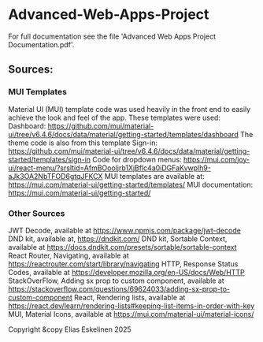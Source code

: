 # Advanced-Web-Apps-Project

For full documentation see the file 'Advanced Web Apps Project Documentation.pdf'.

## Sources: 

### MUI Templates
Material UI (MUI) template code was used heavily in the front end to easily achieve the look and feel of the app. These templates were used: 
Dashboard: https://github.com/mui/material-ui/tree/v6.4.6/docs/data/material/getting-started/templates/dashboard 
The theme code is also from this template
Sign-in: https://github.com/mui/material-ui/tree/v6.4.6/docs/data/material/getting-started/templates/sign-in
Code for dropdown menus: https://mui.com/joy-ui/react-menu/?srsltid=AfmBOooljrb1XjBflc4a0iDGFaKvwplh9-aJk3OA2NbTFOD6gtqJFKCX 
MUI templates are available at: https://mui.com/material-ui/getting-started/templates/ 
MUI documentation: https://mui.com/material-ui/getting-started/ 

### Other Sources
JWT Decode, available at https://www.npmjs.com/package/jwt-decode 
DND kit, available at, https://dndkit.com/
DND kit, Sortable Context, available at https://docs.dndkit.com/presets/sortable/sortable-context 
React Router, Navigating, available at https://reactrouter.com/start/library/navigating 
HTTP, Response Status Codes, available at https://developer.mozilla.org/en-US/docs/Web/HTTP 
StackOverFlow, Adding sx prop to custom component, available at https://stackoverflow.com/questions/69624033/adding-sx-prop-to-custom-component 
React, Rendering lists, available at https://react.dev/learn/rendering-lists#keeping-list-items-in-order-with-key 
MUI, Material Icons, available at https://mui.com/material-ui/material-icons/ 

Copyright &copy Elias Eskelinen 2025